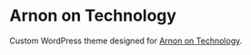 # Arnon on Technology
Custom WordPress theme designed for [Arnon on Technology](https://blog.arnonerba.com/).
